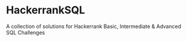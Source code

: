 # HackerrankSQL
A collection of solutions for Hackerrank Basic, Intermediate &amp; Advanced SQL Challenges

